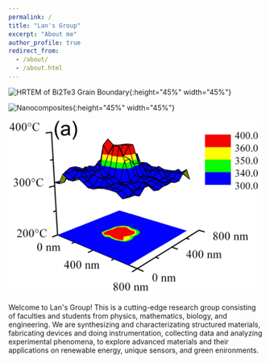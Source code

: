 ```yaml
---
permalink: /
title: "Lan's Group"
excerpt: "About me"
author_profile: true
redirect_from: 
  - /about/
  - /about.html
---
```


![HRTEM of Bi2Te3 Grain Boundary](./images/FigLan2009_GrainBoundary.png){:height="45%" width="45%"}

![Nanocomposites](./images/FigLan2010AFM_coverpicture.png){:height="45%" width="45%"}

![2D thermosensors](./images/Thermometers.png)


Welcome to Lan's Group! This is a cutting-edge research group consisting of faculties and students from physics, mathematics, biology,  and engineering. We are synthesizing and characterizating structured materials, fabricating devices and doing instrumentation, collecting data and analyzing experimental phenomena, to explore advanced materials and their applications on renewable energy, unique sensors, and green enironments. 
